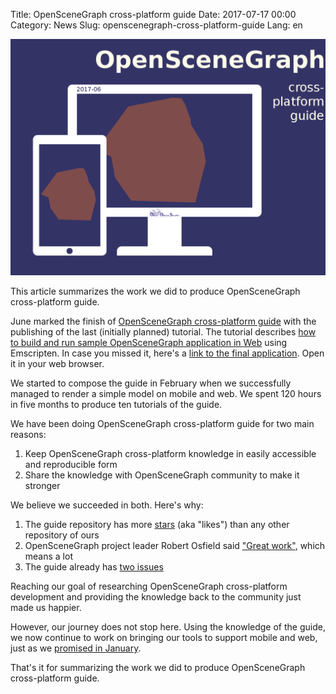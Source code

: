 Title: OpenSceneGraph cross-platform guide
Date: 2017-07-17 00:00
Category: News
Slug: openscenegraph-cross-platform-guide
Lang: en

![OpenSceneGraph guide](images/2017-07-openscenegraph-guide.png)

This article summarizes the work we did to produce OpenSceneGraph cross-platform guide.

June marked the finish of [OpenSceneGraph cross-platform guide](https://github.com/OGStudio/openscenegraph-cross-platform-guide) with the publishing of the last (initially planned) tutorial. The tutorial describes [how to build and run sample OpenSceneGraph application in Web](https://github.com/OGStudio/openscenegraph-cross-platform-guide/tree/master/1.10.SampleWeb) using Emscripten.
In case you missed it, here's a [link to the final application](https://ogstudio.github.io/openscenegraph-cross-platform-guide/). Open it in your web browser.

We started to compose the guide in February when we successfully managed to render a simple model on mobile and web.
We spent 120 hours in five months to produce ten tutorials of the guide.

We have been doing OpenSceneGraph cross-platform guide for two main reasons:

1. Keep OpenSceneGraph cross-platform knowledge in easily accessible and reproducible form
1. Share the knowledge with OpenSceneGraph community to make it stronger

We believe we succeeded in both. Here's why:

1. The guide repository has more [stars](https://github.com/OGStudio/openscenegraph-cross-platform-guide/stargazers) (aka "likes") than any other repository of ours
1. OpenSceneGraph project leader Robert Osfield said ["Great work"](http://www.mail-archive.com/osg-users@lists.openscenegraph.org/msg74815.html), which means a lot
1. The guide already has [two issues](https://github.com/OGStudio/openscenegraph-cross-platform-guide/issues)

Reaching our goal of researching OpenSceneGraph cross-platform development and providing the knowledge back to the community just made us happier.

However, our journey does not stop here. Using the knowledge of the guide, we now continue to work on bringing our tools to support mobile and web, just as we [promised in January](http://opengamestudio.org/lang/en/news/2456).

That's it for summarizing the work we did to produce OpenSceneGraph cross-platform guide.
